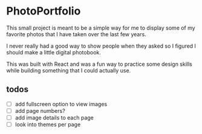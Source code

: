 # PhotoPortfolio

This small project is meant to be a simple way for me to display some of my favorite photos that I have taken over the last few years.

I never really had a good way to show people when they asked so I figured I should make a little digital photobook.

This was built with React and was a fun way to practice some design skills while building something that I could actually use.

## todos

- [ ] add fullscreen option to view images
- [ ] add page numbers?
- [ ] add image details to each page
- [ ] look into themes per page
